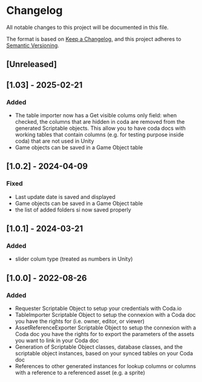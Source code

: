 # Changelog
All notable changes to this project will be documented in this file.

The format is based on [Keep a Changelog](https://keepachangelog.com/en/1.0.0/),
and this project adheres to [Semantic Versioning](https://semver.org/spec/v2.0.0.html).

## [Unreleased]

## [1.03] - 2025-02-21
### Added
- The table importer now has a Get visible colums only field: when checked, the columns that are hidden in coda are removed from the generated Scriptable objects. This allow you to have coda docs with working tables that contain columns (e.g. for testing purpose inside coda) that are not used in Unity
- Game objects can be saved in a Game Object table


## [1.0.2] - 2024-04-09
### Fixed
- Last update date is saved and displayed
- Game objects can be saved in a Game Object table
- the list of added folders si now saved properly


## [1.0.1] - 2024-03-21
### Added
- slider colum type (treated as numbers in Unity)

## [1.0.0] - 2022-08-26
### Added
- Requester Scriptable Object to setup your credentials with Coda.io
- TableImporter Scriptable Object to setup the connexion with a Coda doc you have the rights for (i.e. owner, editor, or viewer)
- AssetReferenceExporter Scriptable Object to setup the connexion with a Coda doc you have the rights for to export the parameters of the assets you want to link in your Coda doc
- Generation of Scriptable Object classes, database classes, and the scriptable object instances, based on your synced tables on your Coda doc
- References to other generated instances for lookup columns or columns with a reference to a referenced asset (e.g. a sprite)
